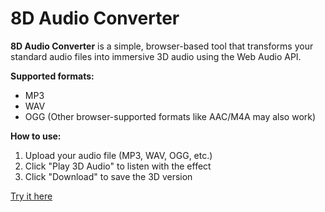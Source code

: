 # 8D Audio Converter

**8D Audio Converter** is a simple, browser-based tool that transforms your standard audio files into immersive 3D audio using the Web Audio API.

**Supported formats:**
- MP3
- WAV
- OGG
(Other browser-supported formats like AAC/M4A may also work)

**How to use:**
1. Upload your audio file (MP3, WAV, OGG, etc.)
2. Click "Play 3D Audio" to listen with the effect
3. Click "Download" to save the 3D version

[Try it here](https://orifibla.tech/8dAudioConverter)